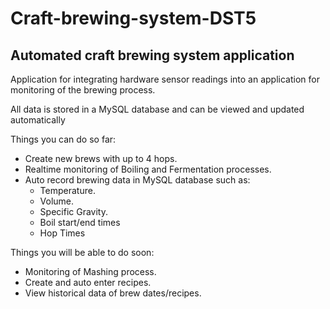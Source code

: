 # Craft-brewing-system-DST5
## Automated craft brewing system application

Application for integrating hardware sensor readings into an application for monitoring of the brewing process.

All data is stored in a MySQL database and can be viewed and updated automatically

Things you can do so far:
* Create new brews with up to 4 hops.
* Realtime monitoring of Boiling and Fermentation processes.
* Auto record brewing data in MySQL database such as:
    * Temperature.
    * Volume.
    * Specific Gravity.
    * Boil start/end times
    * Hop Times


Things you will be able to do soon:
* Monitoring of Mashing process.
* Create and auto enter recipes.
* View historical data of brew dates/recipes.